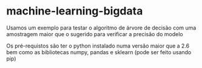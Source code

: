 # machine-learning-bigdata
Usamos um exemplo para testar o algoritmo de árvore de decisão
com uma amostragem maior que o sugerido para verificar a precisão
do modelo


Os pré-requistos são ter o python instalado numa versão maior que a 2.6
bem como as bibliotecas numpy, pandas e sklearn (pode ser feito usando pip)
